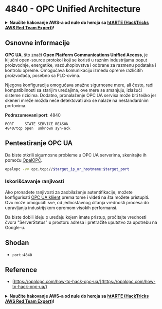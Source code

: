 # 4840 - OPC Unified Architecture

<details>

<summary><strong>Naučite hakovanje AWS-a od nule do heroja sa</strong> <a href="https://training.hacktricks.xyz/courses/arte"><strong>htARTE (HackTricks AWS Red Team Expert)</strong></a><strong>!</strong></summary>

Drugi načini podrške HackTricks-u:

* Ako želite da vidite **vašu kompaniju reklamiranu na HackTricks-u** ili **preuzmete HackTricks u PDF formatu** proverite [**SUBSCRIPTION PLANS**](https://github.com/sponsors/carlospolop)!
* Nabavite [**zvanični PEASS & HackTricks swag**](https://peass.creator-spring.com)
* Otkrijte [**The PEASS Family**](https://opensea.io/collection/the-peass-family), našu kolekciju ekskluzivnih [**NFT-ova**](https://opensea.io/collection/the-peass-family)
* **Pridružite se** 💬 [**Discord grupi**](https://discord.gg/hRep4RUj7f) ili [**telegram grupi**](https://t.me/peass) ili nas **pratite** na **Twitter-u** 🐦 [**@carlospolopm**](https://twitter.com/hacktricks\_live)**.**
* **Podelite svoje hakovanje trikove slanjem PR-ova na** [**HackTricks**](https://github.com/carlospolop/hacktricks) i [**HackTricks Cloud**](https://github.com/carlospolop/hacktricks-cloud) github repozitorijume.

</details>

## Osnovne informacije

**OPC UA**, što znači **Open Platform Communications Unified Access**, je ključni open-source protokol koji se koristi u raznim industrijama poput proizvodnje, energetike, vazduhoplovstva i odbrane za razmenu podataka i kontrolu opreme. Omogućava komunikaciju između opreme različitih proizvođača, posebno sa PLC-ovima.

Njegova konfiguracija omogućava snažne sigurnosne mere, ali često, radi kompatibilnosti sa starijim uređajima, ove mere se smanjuju, izlažući sisteme rizicima. Dodatno, pronalaženje OPC UA servisa može biti teško jer skeneri mreže možda neće detektovati ako se nalaze na nestandardnim portovima.

**Podrazumevani port:** 4840

```
PORT     STATE SERVICE REASON
4840/tcp open  unknown syn-ack
```

## Pentestiranje OPC UA

Da biste otkrili sigurnosne probleme u OPC UA serverima, skenirajte ih pomoću [OpalOPC](https://opalopc.com/).

```bash
opalopc -vv opc.tcp://$target_ip_or_hostname:$target_port
```

### Iskorišćavanje ranjivosti

Ako pronađete ranjivosti za zaobilaženje autentifikacije, možete konfigurisati [OPC UA klijent](https://www.prosysopc.com/products/opc-ua-browser/) prema tome i videti na šta možete pristupiti. Ovo može omogućiti sve, od jednostavnog čitanja vrednosti procesa do upravljanja industrijskom opremom visokih performansi.

Da biste dobili ideju o uređaju kojem imate pristup, pročitajte vrednosti čvora "ServerStatus" u prostoru adresa i pretražite uputstvo za upotrebu na Google-u.

## Shodan

* `port:4840`

## Reference

* [https://opalopc.com/how-to-hack-opc-ua/](https://opalopc.com/how-to-hack-opc-ua/)

<details>

<summary><strong>Naučite hakovanje AWS-a od nule do heroja sa</strong> <a href="https://training.hacktricks.xyz/courses/arte"><strong>htARTE (HackTricks AWS Red Team Expert)</strong></a><strong>!</strong></summary>

Drugi načini podrške HackTricks-u:

* Ako želite da vidite **vašu kompaniju oglašenu na HackTricks-u** ili **preuzmete HackTricks u PDF formatu**, proverite [**SUBSCRIPTION PLANS**](https://github.com/sponsors/carlospolop)!
* Nabavite [**zvanični PEASS & HackTricks swag**](https://peass.creator-spring.com)
* Otkrijte [**The PEASS Family**](https://opensea.io/collection/the-peass-family), našu kolekciju ekskluzivnih [**NFT-ova**](https://opensea.io/collection/the-peass-family)
* **Pridružite se** 💬 [**Discord grupi**](https://discord.gg/hRep4RUj7f) ili [**telegram grupi**](https://t.me/peass) ili nas **pratite** na **Twitter-u** 🐦 [**@carlospolopm**](https://twitter.com/hacktricks\_live)**.**
* **Podelite svoje trikove hakovanja slanjem PR-ova na** [**HackTricks**](https://github.com/carlospolop/hacktricks) i [**HackTricks Cloud**](https://github.com/carlospolop/hacktricks-cloud) github repozitorijume.

</details>
